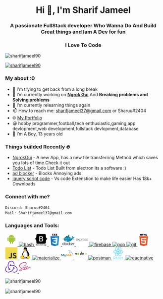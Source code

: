 <h1 align="center">Hi 👋, I'm Sharif Jameel</h1>
<h3 align="center">A passionate FullStack developer Who Wanna Do And Build Great things and Iam A Dev for fun</h3>
<h3 align="center">I Love To Code</h3>

<p align="left"> <img src="https://komarev.com/ghpvc/?username=sharifjameel90&label=Profile%20views&color=0e75b6&style=flat" alt="sharifjameel90" /> </p>
<p align="left"> <a href="https://github.com/ryo-ma/github-profile-trophy"><img src="https://github-profile-trophy.vercel.app/?username=sharifjameel90" alt="sharifjameel90" /></a> </p>

### My about :0
- 💁 I'm trying to get back from a long break
- 🔭 I’m currently working on **[Ngrok Gui](https://github.com/NgrokGUI/NgrokGui)** And **Breaking problems and Solving problems**
- 🌱 I’m currently relearning things again
- 📫 How to reach me: sharifjameel37@gmail.com or Sharuu#2404
- 🌐 [My Portfolio](https://sharifjameel90.github.io)
- 😀 hobby programmer,football,tech enthusiastic,gaming,app devlopment,web development,fullstack devlopment,database
- 👦 I’m A Boy, 13 years old

### Things builded Recently :fire:
- [NgrokGui](https://github.com/NgrokGUI/NgrokGui) - A new App, has a new file transferring Method which saves you lots of time Check it out
- [Todo List](https://github.com/sharifjameel90/TodoList) - Todo List Built from electron its a software :)
- [ad blocker](https://github.com/sharifjameel90/ad-blocker) - Blocks Annoying ads
- [jquery script code](https://github.com/sharifjameel90/jquery-script-code) - Vs code Extenstion to make life easier Has 18k+ Downloads

### Connect with me?
`Discord: Sharuu#2404`
<br/>
`Mail: Sharifjameel37@gmail.com`


<h3 align="left">Languages and Tools:</h3>
<p align="left"> <a href="https://developer.android.com" target="_blank"> <img src="https://raw.githubusercontent.com/devicons/devicon/master/icons/android/android-original-wordmark.svg" alt="android" width="40" height="40"/> </a> <a href="https://www.gnu.org/software/bash/" target="_blank"> <img src="https://www.vectorlogo.zone/logos/gnu_bash/gnu_bash-icon.svg" alt="bash" width="40" height="40"/> </a> <a href="https://getbootstrap.com" target="_blank"> <img src="https://raw.githubusercontent.com/devicons/devicon/master/icons/bootstrap/bootstrap-plain-wordmark.svg" alt="bootstrap" width="40" height="40"/> </a> <a href="https://www.w3schools.com/css/" target="_blank"> <img src="https://raw.githubusercontent.com/devicons/devicon/master/icons/css3/css3-original-wordmark.svg" alt="css3" width="40" height="40"/> </a> <a href="https://www.docker.com/" target="_blank"> <img src="https://raw.githubusercontent.com/devicons/devicon/master/icons/docker/docker-original-wordmark.svg" alt="docker" width="40" height="40"/> </a> <a href="https://expressjs.com" target="_blank"> <img src="https://raw.githubusercontent.com/devicons/devicon/master/icons/express/express-original-wordmark.svg" alt="express" width="40" height="40"/> </a> <a href="https://firebase.google.com/" target="_blank"> <img src="https://www.vectorlogo.zone/logos/firebase/firebase-icon.svg" alt="firebase" width="40" height="40"/> </a> <a href="https://cloud.google.com" target="_blank"> <img src="https://www.vectorlogo.zone/logos/google_cloud/google_cloud-icon.svg" alt="gcp" width="40" height="40"/> </a> <a href="https://git-scm.com/" target="_blank"> <img src="https://www.vectorlogo.zone/logos/git-scm/git-scm-icon.svg" alt="git" width="40" height="40"/> </a> <a href="https://www.w3.org/html/" target="_blank"> <img src="https://raw.githubusercontent.com/devicons/devicon/master/icons/html5/html5-original-wordmark.svg" alt="html5" width="40" height="40"/> </a> <a href="https://developer.mozilla.org/en-US/docs/Web/JavaScript" target="_blank"> <img src="https://raw.githubusercontent.com/devicons/devicon/master/icons/javascript/javascript-original.svg" alt="javascript" width="40" height="40"/> </a> <a href="https://www.linux.org/" target="_blank"> <img src="https://raw.githubusercontent.com/devicons/devicon/master/icons/linux/linux-original.svg" alt="linux" width="40" height="40"/> </a> <a href="https://materializecss.com/" target="_blank"> <img src="https://raw.githubusercontent.com/prplx/svg-logos/5585531d45d294869c4eaab4d7cf2e9c167710a9/svg/materialize.svg" alt="materialize" width="40" height="40"/> </a> <a href="https://www.mysql.com/" target="_blank"> <img src="https://raw.githubusercontent.com/devicons/devicon/master/icons/mysql/mysql-original-wordmark.svg" alt="mysql" width="40" height="40"/> </a> <a href="https://nodejs.org" target="_blank"> <img src="https://raw.githubusercontent.com/devicons/devicon/master/icons/nodejs/nodejs-original-wordmark.svg" alt="nodejs" width="40" height="40"/> </a> <a href="https://postman.com" target="_blank"> <img src="https://www.vectorlogo.zone/logos/getpostman/getpostman-icon.svg" alt="postman" width="40" height="40"/> </a> <a href="https://reactjs.org/" target="_blank"> <img src="https://raw.githubusercontent.com/devicons/devicon/master/icons/react/react-original-wordmark.svg" alt="react" width="40" height="40"/> </a> <a href="https://reactnative.dev/" target="_blank"> <img src="https://reactnative.dev/img/header_logo.svg" alt="reactnative" width="40" height="40"/> </a> <a href="https://redux.js.org" target="_blank"> <img src="https://raw.githubusercontent.com/devicons/devicon/master/icons/redux/redux-original.svg" alt="redux" width="40" height="40"/> </a> <a href="https://sass-lang.com" target="_blank"> <img src="https://raw.githubusercontent.com/devicons/devicon/master/icons/sass/sass-original.svg" alt="sass" width="40" height="40"/> </a> </p>


<p><img align="center" src="https://github-readme-streak-stats.herokuapp.com/?user=sharifjameel90&" alt="sharifjameel90" /></p>
 
 <p><img align="center" src="https://activity-graph.herokuapp.com/graph?username=sharifjameel90&custom_title=Sharif%20Jameel%20Activity%20Chart&hide_border=true&theme=github" alt="sharifjameel90" /></p>
 
